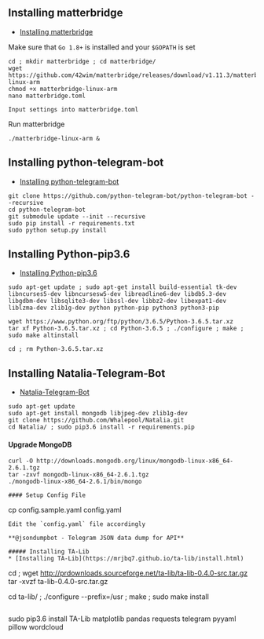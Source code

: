 ## Installing matterbridge
* [Installing matterbridge](https://github.com/42wim/matterbridge#installing)

Make sure that `Go 1.8+` is installed and your `$GOPATH` is set
```
cd ; mkdir matterbridge ; cd matterbridge/
wget https://github.com/42wim/matterbridge/releases/download/v1.11.3/matterbridge-linux-arm
chmod +x matterbridge-linux-arm
nano matterbridge.toml
```

```
Input settings into matterbridge.toml
```

Run matterbridge
```
./matterbridge-linux-arm &
```


## Installing python-telegram-bot
* [Installing python-telegram-bot](https://github.com/python-telegram-bot/python-telegram-bot#installing)   
```
git clone https://github.com/python-telegram-bot/python-telegram-bot --recursive
cd python-telegram-bot
git submodule update --init --recursive
sudo pip install -r requirements.txt
sudo python setup.py install
```

## Installing Python-pip3.6
* [Installing Python-pip3.6](https://gist.github.com/dschep/24aa61672a2092246eaca2824400d37f)   
```
sudo apt-get update ; sudo apt-get install build-essential tk-dev libncurses5-dev libncursesw5-dev libreadline6-dev libdb5.3-dev libgdbm-dev libsqlite3-dev libssl-dev libbz2-dev libexpat1-dev liblzma-dev zlib1g-dev python python-pip python3 python3-pip
```
```
wget https://www.python.org/ftp/python/3.6.5/Python-3.6.5.tar.xz
tar xf Python-3.6.5.tar.xz ; cd Python-3.6.5 ; ./configure ; make ; sudo make altinstall

cd ; rm Python-3.6.5.tar.xz
```

## Installing Natalia-Telegram-Bot
* [Natalia-Telegram-Bot](https://github.com/Whalepool/Natalia)   
```
sudo apt-get update
sudo apt-get install mongodb libjpeg-dev zlib1g-dev
git clone https://github.com/Whalepool/Natalia.git
cd Natalia/ ; sudo pip3.6 install -r requirements.pip
```
#### Upgrade MongoDB
```
curl -O http://downloads.mongodb.org/linux/mongodb-linux-x86_64-2.6.1.tgz
tar -zxvf mongodb-linux-x86_64-2.6.1.tgz
./mongodb-linux-x86_64-2.6.1/bin/mongo

#### Setup Config File
```
cp config.sample.yaml config.yaml
```
Edit the `config.yaml` file accordingly

**@jsondumpbot - Telegram JSON data dump for API**

##### Installing TA-Lib
* [Installing TA-Lib](https://mrjbq7.github.io/ta-lib/install.html)
```
cd ; wget http://prdownloads.sourceforge.net/ta-lib/ta-lib-0.4.0-src.tar.gz
tar -xvzf ta-lib-0.4.0-src.tar.gz

cd ta-lib/ ; ./configure --prefix=/usr ; make ; sudo make install
```

```
sudo pip3.6 install TA-Lib matplotlib pandas requests telegram pyyaml pillow wordcloud
```

